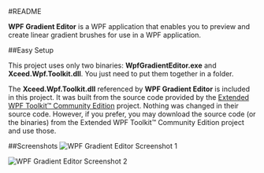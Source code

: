 #README

**WPF Gradient Editor** is a WPF application that enables you to preview and create linear gradient brushes for use in a WPF application.

##Easy Setup

This project uses only two binaries: **WpfGradientEditor.exe** and **Xceed.Wpf.Toolkit.dll**. You just need to put them together in a folder.

The **Xceed.Wpf.Toolkit.dll** referenced by **WPF Gradient Editor** is included in this project. It was built
from the source code provided by the [Extended WPF Toolkit™ Community Edition](http://wpftoolkit.codeplex.com/)
project. Nothing was changed in their source code. However, if you prefer, you may download the source code (or the binaries)
from the Extended WPF Toolkit™ Community Edition project and use those.

##Screenshots
![WPF Gradient Editor Screenshot 1](http://media.victordavid.com/img/wpfge/screenshot1.png)

![WPF Gradient Editor Screenshot 2](http://media.victordavid.com/img/wpfge/screenshot1.png)